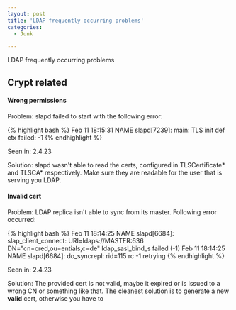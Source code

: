 ```yaml
---
layout: post
title: 'LDAP frequently occurring problems'
categories:
  - Junk

---
```


LDAP frequently occurring problems




<h2>Crypt related</h2>

<h4>Wrong permissions</h4>
Problem: slapd failed to start with the following error:



{% highlight bash %}
Feb 11 18:15:31 NAME slapd[7239]: main: TLS init def ctx failed: -1
{% endhighlight %}



Seen in: 2.4.23

Solution: slapd wasn't able to read the certs, configured in TLSCertificate* and TLSCA* respectively. Make sure they are readable for the user that is serving you LDAP.

<h4>Invalid cert</h4>
Problem: LDAP replica isn't able to sync from its master. Following error occurred:



{% highlight bash %}
Feb 11 18:14:25 NAME slapd[6684]: slap_client_connect: URI=ldaps://MASTER:636 DN="cn=cred,ou=entials,c=de" ldap_sasl_bind_s failed (-1)
Feb 11 18:14:25 NAME slapd[6684]: do_syncrepl: rid=115 rc -1 retrying
{% endhighlight %}



Seen in: 2.4.23

Solution: The provided cert is not valid, maybe it expired or is issued to a wrong CN or something like that.
The cleanest solution is to generate a new <strong>valid</strong> cert, otherwise you have to 

